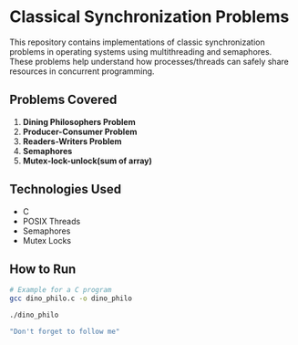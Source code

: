 # Classical Synchronization Problems

This repository contains implementations of classic synchronization problems in operating systems using multithreading and semaphores. These problems help understand how processes/threads can safely share resources in concurrent programming.

## Problems Covered

1. **Dining Philosophers Problem**
2. **Producer-Consumer Problem**
3. **Readers-Writers Problem**
4. **Semaphores**
5. **Mutex-lock-unlock(sum of array)**

## Technologies Used

- C 
- POSIX Threads
- Semaphores
- Mutex Locks

## How to Run

```bash
# Example for a C program
gcc dino_philo.c -o dino_philo

./dino_philo

"Don't forget to follow me"